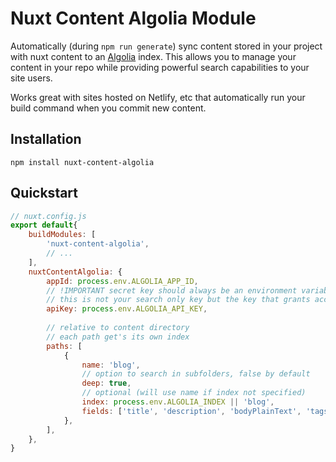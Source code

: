 # Nuxt Content Algolia Module
Automatically (during `npm run generate`) sync content stored in your project with nuxt content to an [Algolia](https://www.algolia.com) index. This allows you to manage your content in your repo while providing powerful search capabilities to your site users.

Works great with sites hosted on Netlify, etc that automatically run your build command when you commit new content.

## Installation
```
npm install nuxt-content-algolia
```

## Quickstart
```javascript
// nuxt.config.js
export default{
    buildModules: [
        'nuxt-content-algolia',
        // ...
    ],
    nuxtContentAlgolia: {
        appId: process.env.ALGOLIA_APP_ID,
        // !IMPORTANT secret key should always be an environment variable
        // this is not your search only key but the key that grants access to modify the index
        apiKey: process.env.ALGOLIA_API_KEY, 
        
        // relative to content directory
        // each path get's its own index
        paths: [
            {
                name: 'blog',
                // option to search in subfolders, false by default
                deep: true,
                // optional (will use name if index not specified)
                index: process.env.ALGOLIA_INDEX || 'blog',
                fields: ['title', 'description', 'bodyPlainText', 'tags'],
            },
        ],
    },
}
```
